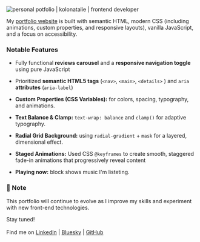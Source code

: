<img
  src="../assets/images/demo.gif"
  alt="personal potfolio | kolonatalie | frontend developer"
  style="aspect-ratio: 5 / 4" >

My <a href="../" target="_blank">portfolio website</a> is built with semantic HTML, modern CSS (including animations, custom properties, and responsive layouts), vanilla JavaScript, and a focus on accessibility.

### Notable Features

- Fully functional **reviews carousel** and a **responsive navigation toggle** using pure JavaScript
- Prioritized **semantic HTML5 tags** (`<nav>`, `<main>`, `<details>` ) and `aria` **attributes** (`aria-label`)
- **Custom Properties (CSS Variables):** for colors, spacing, typography, and animations.

- **Text Balance & Clamp:** `text-wrap: balance` and `clamp()` for adaptive typography.

- **Radial Grid Background:** using `radial-gradient` + `mask` for a layered, dimensional effect.

- **Staged Animations:** Used CSS `@keyframes` to create smooth, staggered fade-in animations that progressively reveal content

- **Playing now:** block shows music I'm listeting.

### 📌 Note  
This portfolio will continue to evolve as I improve my skills and experiment with new front-end technologies.

Stay tuned!
<br>
<br>
Find me on <a href="https://www.linkedin.com/in/kolonatalie/" target="_blank">LinkedIn</a> | <a href="https://bsky.app/profile/kolonatalie.bsky.social" target="_blank">Bluesky</a> | <a href="https://github.com/kolonatalie" target="_blank">GitHub</a>